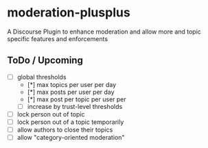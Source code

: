 # moderation-plusplus
A Discourse Plugin to enhance moderation and allow more and topic specific features and enforcements


## ToDo / Upcoming

 - [ ] global thresholds
    - [*] max topics per user per day
    - [*] max posts per user per day
    - [*] max post per topic per user per 
    - [ ] increase by trust-level thresholds
 - [ ] lock person out of topic
 - [ ] lock person out of a topic temporarily
 - [ ] allow authors to close their topics
 - [ ] allow "category-oriented moderation"
